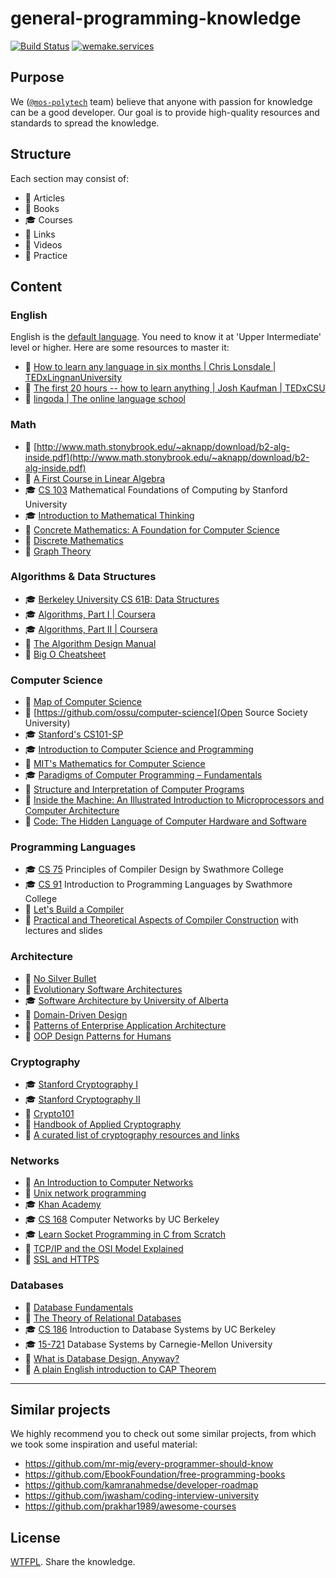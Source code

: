 # general-programming-knowledge

[![Build Status](https://travis-ci.org/mos-polytech/general-programming-knowledge.svg)](https://travis-ci.org/mos-polytech/general-programming-knowledge) [![wemake.services](https://img.shields.io/badge/style-wemake.services-green.svg?label=&logo=data%3Aimage%2Fpng%3Bbase64%2CiVBORw0KGgoAAAANSUhEUgAAABAAAAAQCAMAAAAoLQ9TAAAABGdBTUEAALGPC%2FxhBQAAAAFzUkdCAK7OHOkAAAAbUExURQAAAAAAAAAAAAAAAAAAAAAAAAAAAAAAAP%2F%2F%2F5TvxDIAAAAIdFJOUwAjRA8xXANAL%2Bv0SAAAADNJREFUGNNjYCAIOJjRBdBFWMkVQeGzcHAwksJnAPPZGOGAASzPzAEHEGVsLExQwE7YswCb7AFZSF3bbAAAAABJRU5ErkJggg%3D%3D)](http://wemake.services)


## Purpose

We ([`@mos-polytech`](https://github.com/mos-polytech) team) believe that anyone with passion for knowledge can be a good developer. Our goal is to provide high-quality resources and standards to spread the knowledge.


## Structure

Each section may consist of:

- :bookmark_tabs: Articles
- :book: Books
- :mortar_board: Courses
- :link: Links
- :movie_camera: Videos
- :wrench: Practice


## Content

### English

English is the [default language](https://en.wikipedia.org/wiki/Lingua_franca). You need to know it at 'Upper Intermediate' level or higher. Here are some resources to master it:

- :movie_camera: [How to learn any language in six months | Chris Lonsdale | TEDxLingnanUniversity](https://www.youtube.com/watch?v=d0yGdNEWdn0)
- :movie_camera: [The first 20 hours -- how to learn anything | Josh Kaufman | TEDxCSU](https://www.youtube.com/watch?v=5MgBikgcWnY)
- :wrench: [lingoda | The online language school](https://www.lingoda.com)

### Math

- :book: [http://www.math.stonybrook.edu/~aknapp/download/b2-alg-inside.pdf](http://www.math.stonybrook.edu/~aknapp/download/b2-alg-inside.pdf)
- :book: [A First Course in Linear Algebra](http://linear.ups.edu/)
- :mortar_board: [CS 103](http://web.stanford.edu/class/cs103/) Mathematical Foundations of Computing by Stanford University
- :mortar_board: [Introduction to Mathematical Thinking](https://www.coursera.org/learn/mathematical-thinking)
- :book: [Concrete Mathematics: A Foundation for Computer Science](http://freecomputerbooks.com/Concrete-Mathematics-A-Foundation-for-Computer-Science.html)
- :book: [Discrete Mathematics](http://home.iitk.ac.in/~arlal/book/mth202.pdf)
- :book: [Graph Theory](http://compalg.inf.elte.hu/~tony/Oktatas/TDK/FINAL/)

### Algorithms & Data Structures

- :mortar_board: [Berkeley University CS 61B: Data Structures](http://datastructur.es/sp16/)
- :mortar_board: [Algorithms, Part I | Coursera](https://www.coursera.org/learn/algorithms-part1)
- :mortar_board: [Algorithms, Part II | Coursera](https://www.coursera.org/learn/algorithms-part2)
- :book: [The Algorithm Design Manual](http://www8.cs.umu.se/kurser/TDBAfl/VT06/algorithms/BOOK/BOOK/BOOK.HTM)
- :link: [Big O Cheatsheet](http://bigocheatsheet.com/)

### Computer Science

- :movie_camera: [Map of Computer Science](https://www.youtube.com/watch?v=SzJ46YA_RaA)
- :link: [https://github.com/ossu/computer-science](Open Source Society University)
- :mortar_board: [Stanford's CS101-SP](https://lagunita.stanford.edu/courses/Engineering/CS101/Summer2014/about)
- :mortar_board: [Introduction to Computer Science and Programming](https://ocw.mit.edu/courses/electrical-engineering-and-computer-science/6-00-introduction-to-computer-science-and-programming-fall-2008/)
- :movie_camera: [MIT's Mathematics for Computer Science](https://ocw.mit.edu/courses/electrical-engineering-and-computer-science/6-042j-mathematics-for-computer-science-fall-2010/video-lectures/)
- :mortar_board: [Paradigms of Computer Programming – Fundamentals](https://www.edx.org/course/paradigms-computer-programming-louvainx-louv1-1x-2)
- :book: [Structure and Interpretation of Computer Programs](https://wizardforcel.gitbooks.io/sicp-in-python/content/)
- :book: [Inside the Machine: An Illustrated Introduction to Microprocessors and Computer Architecture](https://www.amazon.com/Inside-Machine-Introduction-Microprocessors-Architecture/dp/1593276680)
- :book: [Code: The Hidden Language of Computer Hardware and Software](https://archive.org/details/CodeTheHiddenLanguageOfComputerHardwareAndSoftware)

### Programming Languages

- :mortar_board: [CS 75](https://www.cs.swarthmore.edu/~jpolitz/cs75/s16/index.html) Principles of Compiler Design by Swathmore College
- :mortar_board: [CS 91](https://www.cs.swarthmore.edu/~jpolitz/cs91/s15/index.html) Introduction to Programming Languages by Swathmore College
- :book: [Let's Build a Compiler](http://www.stack.nl/~marcov/compiler.pdf)
- :book: [Practical and Theoretical Aspects of Compiler Construction](http://web.stanford.edu/class/archive/cs/cs143/cs143.1128/) with lectures and slides

### Architecture

- :bookmark_tabs: [No Silver Bullet](http://faculty.salisbury.edu/~xswang/Research/Papers/SERelated/no-silver-bullet.pdf)
- :movie_camera: [Evolutionary Software Architectures](https://www.youtube.com/watch?v=CglSFhwbI3s)
- :mortar_board: [Software Architecture by University of Alberta](https://coursera.org/learn/software-architecture)
- :book: [Domain-Driven Design](http://domainlanguage.com/wp-content/uploads/2016/05/DDD_Reference_2015-03.pdf)
- :book: [Patterns of Enterprise Application Architecture](https://martinfowler.com/books/eaa.html)
- :link: [OOP Design Patterns for Humans](https://github.com/kamranahmedse/design-patterns-for-humans)

### Cryptography

- :mortar_board: [Stanford Cryptography I](https://www.coursera.org/learn/crypto)
- :mortar_board: [Stanford Cryptography II](https://www.coursera.org/learn/crypto2)
- :book: [Crypto101](https://www.crypto101.io/)
- :book: [Handbook of Applied Cryptography](http://cacr.uwaterloo.ca/hac/index.html)
- :link: [A curated list of cryptography resources and links](https://github.com/sobolevn/awesome-cryptography)

### Networks

- :book: [An Introduction to Computer Networks](http://intronetworks.cs.luc.edu/)
- :book: [Unix network programming](http://www.unpbook.com/)
- :mortar_board: [Khan Academy](https://www.khanacademy.org/computing/computer-science/internet-intro)
- :mortar_board: [CS 168](https://inst.eecs.berkeley.edu/~cs168/fa15/) Computer Networks by UC Berkeley
- :mortar_board: [Learn Socket Programming in C from Scratch](https://www.udemy.com/learn-socket-programming-in-c-from-scratch/)
- :movie_camera: [TCP/IP and the OSI Model Explained](https://www.youtube.com/watch?v=e5DEVa9eSN0)
- :movie_camera: [SSL and HTTPS](https://www.youtube.com/watch?v=S2iBR2ZlZf0)

### Databases

- :book: [Database Fundamentals](http://public.dhe.ibm.com/software/dw/db2/express-c/wiki/Database_fundamentals.pdf)
- :book: [The Theory of Relational Databases](http://web.cecs.pdx.edu/~maier/TheoryBook/TRD.html)
- :mortar_board: [CS 186](https://sites.google.com/site/cs186spring2015/) Introduction to Database Systems by UC Berkeley
- :mortar_board: [15-721](http://15721.courses.cs.cmu.edu/spring2016/) Database Systems by Carnegie-Mellon University
- :book: [What is Database Design, Anyway?](http://www.oreilly.com/data/free/what-is-database-design-anyway.csp)
- :bookmark_tabs: [A plain English introduction to CAP Theorem](http://ksat.me/a-plain-english-introduction-to-cap-theorem/)


---


## Similar projects

We highly recommend you to check out some similar projects, from which we took some inspiration and useful material:

- https://github.com/mr-mig/every-programmer-should-know
- https://github.com/EbookFoundation/free-programming-books
- https://github.com/kamranahmedse/developer-roadmap
- https://github.com/jwasham/coding-interview-university
- https://github.com/prakhar1989/awesome-courses


## License

[WTFPL](https://en.wikipedia.org/wiki/WTFPL). Share the knowledge.
